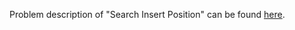 Problem description of "Search Insert Position" can be found [here](https://leetcode.com/problems/search-insert-position/submissions/).